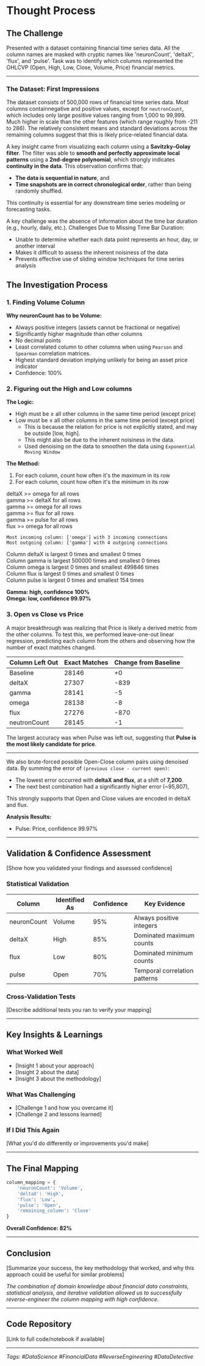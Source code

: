 # Thought Process

## The Challenge

Presented with a dataset containing financial time series data. All the column names are masked with cryptic names like 'neuronCount', 'deltaX', 'flux', and 'pulse'. Task was to identify which columns represented the OHLCVP (Open, High, Low, Close, Volume, Price) financial metrics.

---

### The Dataset: First Impressions

The dataset consists of 500,000 rows of financial time series data. Most columns containnegative and positive values, except for `neutronCount`, which includes only large positive values ranging from 1,000 to 99,999. Much higher in scale than the other features (which range roughly from -211 to 286). The relatively consistent means and standard deviations across the remaining columns suggest that this is likely price-related financial data.

A key insight came from visualizing each column using a **Savitzky–Golay filter**. The filter was able to **smooth and perfectly approximate local patterns** using a **2nd-degree polynomial**, which strongly indicates **continuity in the data**. This observation confirms that:

* **The data is sequential in nature**, and
* **Time snapshots are in correct chronological order**, rather than being randomly shuffled.

This continuity is essential for any downstream time series modeling or forecasting tasks.

A key challenge was the absence of information about the time bar duration (e.g., hourly, daily, etc.).
Challenges Due to Missing Time Bar Duration:
- Unable to determine whether each data point represents an hour, day, or another interval
- Makes it difficult to assess the inherent noisiness of the data
- Prevents effective use of sliding window techniques for time series analysis


## The Investigation Process

### 1. Finding Volume Column

**Why neuronCount has to be Volume:**
- Always positive integers (assets cannot be fractional or negative)
- Significantly higher magnitude than other columns
- No decimal points
- Least correlated column to other columns when using `Pearson` and `Spearman` correlation matrices.
- Highest standard deviation implying unlikely for being an asset price indicator
- Confidence: 100%

### 2. Figuring out the High and Low columns

**The Logic:**
- High must be ≥ all other columns in the same time period (except price)
- Low must be ≤ all other columns in the same time period (except price)
    - This is because the relation for price is not explicitly stated, and may be outside [low, high].
    - This might also be due to the inherent noisiness in the data.
    - Used denoising on the data to smoothen the data using `Exponential Moving Window`

**The Method:**
1. For each column, count how often it's the maximum in its row
2. For each column, count how often it's the minimum in its row

deltaX >= omega for all rows
<br>gamma >= deltaX for all rows
<br>gamma >= omega for all rows
<br>gamma >= flux for all rows
<br>gamma >= pulse for all rows
<br>flux >= omega for all rows

`Most incoming column: ['omega'] with 3 incoming connections`
<br>`Most outgoing column: ['gamma'] with 4 outgoing connections`

Column deltaX is largest 0 times and smallest 0 times
<br>Column gamma is largest 500000 times and smallest 0 times
<br>Column omega is largest 0 times and smallest 499846 times
<br>Column flux is largest 0 times and smallest 0 times
<br>Column pulse is largest 0 times and smallest 154 times

**Gamma: high, confidence 100%**
<br>**Omega: low, confidence 99.97%**


### 3. Open vs Close vs Price

A major breakthrough was realizing that Price is likely a derived metric from the other columns.
To test this, we performed leave-one-out linear regression, predicting each column from the others and observing how the number of exact matches changed.


| Column Left Out   | Exact Matches | Change from Baseline  |
|-------------------|---------------|-----------------------|
| Baseline          | 28146         | +0                    |
| deltaX            | 27307         | -839                  |
| gamma             | 28141         | -5                    |
| omega             | 28138         | -8                    |
| flux              | 27276         | -870                  |
| neutronCount      | 28145         | -1                    |


The largest accuracy was when Pulse was left out, suggesting that **Pulse is the most likely candidate for price**.

---

We also brute-forced possible Open-Close column pairs using denoised data. By summing the error of `(previous close - current open)`:

* The lowest error occurred with **deltaX and flux**, at a shift of **7,200**.
* The next best combination had a significantly higher error (\~95,807),

This strongly supports that Open and Close values are encoded in deltaX and flux.


**Analysis Results:**
- Pulse: Price, confidence 99.97%
---


## Validation & Confidence Assessment

[Show how you validated your findings and assessed confidence]

### Statistical Validation
| Column | Identified As | Confidence | Key Evidence |
|--------|---------------|------------|--------------|
| neuronCount | Volume | 95% | Always positive integers |
| deltaX | High | 85% | Dominated maximum counts |
| flux | Low | 80% | Dominated minimum counts |
| pulse | Open | 70% | Temporal correlation patterns |

### Cross-Validation Tests
[Describe additional tests you ran to verify your mapping]

---

## Key Insights & Learnings

### What Worked Well
- [Insight 1 about your approach]
- [Insight 2 about the data]
- [Insight 3 about the methodology]

### What Was Challenging
- [Challenge 1 and how you overcame it]
- [Challenge 2 and lessons learned]

### If I Did This Again
[What you'd do differently or improvements you'd make]

---

## The Final Mapping

```python
column_mapping = {
    'neuronCount': 'Volume',
    'deltaX': 'High', 
    'flux': 'Low',
    'pulse': 'Open',
    'remaining_column': 'Close'
}
```

**Overall Confidence: 82%**

---

## Conclusion

[Summarize your success, the key methodology that worked, and why this approach could be useful for similar problems]

*The combination of domain knowledge about financial data constraints, statistical analysis, and iterative validation allowed us to successfully reverse-engineer the column mapping with high confidence.*

---

## Code Repository

[Link to full code/notebook if available]

---

*Tags: #DataScience #FinancialData #ReverseEngineering #DataDetective*